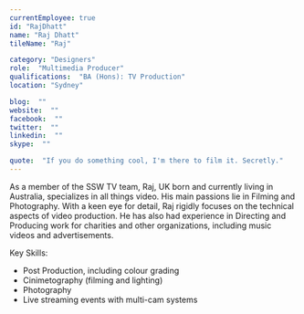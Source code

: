 ```yaml
---
currentEmployee: true
id: "RajDhatt"
name: "Raj Dhatt"
tileName: "Raj"

category: "Designers"
role:  "Multimedia Producer"
qualifications:  "BA (Hons): TV Production"
location: "Sydney"

blog:  ""
website:  ""
facebook:  ""
twitter:  ""
linkedin:  ""
skype:  ""

quote:  "If you do something cool, I'm there to film it. Secretly."
---
```

  

As a member of the SSW TV team, Raj, UK born and currently living in Australia, specializes in all things video. His main passions lie in Filming and Photography. With a keen eye for detail, Raj rigidly focuses on the technical aspects of video production. He has also had experience in Directing and Producing work for charities and other organizations, including music videos and advertisements.

Key Skills:  

*   Post Production, including colour grading  
*   Cinimetography (filming and lighting)
*   Photography
*   Live streaming events with multi-cam systems
